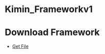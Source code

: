 # Kimin_Frameworkv1

# Download Framework

- [Get File]('https://www.mediafire.com/file/cvns899xc12avw1/Kimin+Framework.exe/file')
